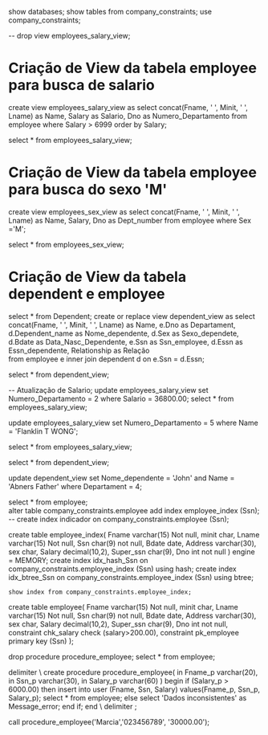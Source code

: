 show databases;
show tables from company_constraints;
use company_constraints;

-- drop view employees_salary_view;
# Criação de View da tabela employee para busca de salario
create view employees_salary_view as 
	select concat(Fname, ' ', Minit, ' ', Lname) as Name, Salary as Salario, Dno as Numero_Departamento from employee
	where Salary > 6999
    order by Salary;

select * from employees_salary_view;

# Criação de View da tabela employee para busca do sexo 'M' 
create view employees_sex_view as 
	select concat(Fname, ' ', Minit, ' ', Lname) as Name, Salary, Dno as Dept_number from employee
	where Sex ='M';
    
select * from employees_sex_view;

# Criação de View da tabela dependent e employee     
select * from Dependent;
create or replace view dependent_view as 
	select concat(Fname, ' ', Minit, ' ', Lname) as Name, e.Dno as Departament, d.Dependent_name as Nome_dependente,
           d.Sex as Sexo_dependete, d.Bdate as Data_Nasc_Dependente, e.Ssn as Ssn_employee, d.Essn as Essn_dependente,
           Relationship  as Relação      
    from employee e
    inner join dependent d on e.Ssn = d.Essn;

select * from dependent_view;

-- Atualização de Salario;
update employees_salary_view
	set Numero_Departamento = 2 
    where Salario = 36800.00;
select * from employees_salary_view;

update employees_salary_view
	set Numero_Departamento = 5 
    where Name = 'Flanklin T WONG';

select * from employees_salary_view;

select * from dependent_view;

update dependent_view
	set Nome_dependente = 'John' and Name = 'Abners Father'
    where Departament = 4;
    
select * from employee;    
alter table company_constraints.employee add index employee_index (Ssn);
-- create index indicador on company_constraints.employee (Ssn);
    
create table employee_index(
Fname varchar(15) Not null,
minit char,
Lname varchar(15) Not null,
Ssn char(9) not null,
Bdate date,
Address varchar(30),
sex char,
Salary decimal(10,2),
Super_ssn char(9),
Dno int not null
) engine = MEMORY;
    create index idx_hash_Ssn on company_constraints.employee_index (Ssn) using hash;
    create index idx_btree_Ssn on company_constraints.employee_index (Ssn) using btree;
    
    show index from company_constraints.employee_index; 
    
    
  
create table employee(
Fname varchar(15) Not null,
minit char,
Lname varchar(15) Not null,
Ssn char(9) not null,
Bdate date,
Address varchar(30),
sex char,
Salary decimal(10,2),
Super_ssn char(9),
Dno int not null,
constraint chk_salary check (salary>200.00),
constraint pk_employee primary key (Ssn)
);


 drop procedure procedure_employee;
 select * from employee;

delimiter \\
create procedure procedure_employee(
    in Fname_p varchar(20),
    in Ssn_p varchar(30),
    in Salary_p varchar(60)
)
begin
	if (Salary_p >  6000.00) then 
		insert into user (Fname, Ssn, Salary) values(Fname_p, Ssn_p, Salary_p);
        select * from employee;
	else
		select 'Dados inconsistentes' as Message_error;
	end if;
end \\
delimiter ;   

call procedure_employee('Marcia','023456789', '30000.00');

